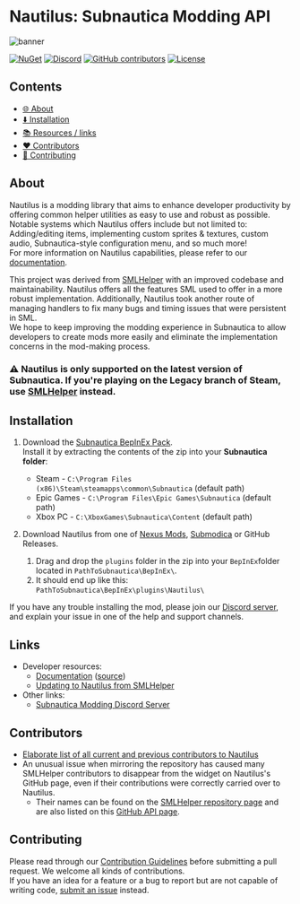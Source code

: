# Nautilus: Subnautica Modding API

![banner](https://user-images.githubusercontent.com/71298690/233505405-e89fbc70-31c9-45a2-bb31-64e1f498d4a7.png)

[![NuGet](https://img.shields.io/nuget/vpre/Subnautica.Nautilus)](https://www.nuget.org/packages/Subnautica.Nautilus)
[![Discord](https://img.shields.io/discord/324207629784186882?logo=discord&logoColor=white)](https://discord.gg/UpWuWwq)
[![GitHub contributors](https://img.shields.io/github/contributors/SubnauticaModding/Nautilus?style=flat-square)](https://github.com/SubnauticaModding/Nautilus/graphs/contributors)
[![License](https://img.shields.io/github/license/SubnauticaModding/Nautilus?style=flat-square)](https://github.com/SubnauticaModding/Nautilus/blob/master/LICENSE.md)

## Contents
- [🌐 About](#about)
- [⬇️ Installation](#installation)
- [📚 Resources / links](#links)
- [❤️ Contributors](#contributors)
- [🤝 Contributing](#contributing)

## About

Nautilus is a modding library that aims to enhance developer productivity by offering common helper utilities as easy to use and robust as possible.
Notable systems which Nautilus offers include but not limited to: Adding/editing items, implementing custom sprites & textures, custom audio, Subnautica-style configuration menu, and so much more!  
For more information on Nautilus capabilities, please refer to our [documentation](https://subnauticamodding.github.io/Nautilus).  

This project was derived from [SMLHelper](https://github.com/SubnauticaModding/SMLHelper) with an improved codebase and maintainability. Nautilus offers all the features SML used to offer in a more robust implementation.
Additionally, Nautilus took another route of managing handlers to fix many bugs and timing issues that were persistent in SML.  
We hope to keep improving the modding experience in Subnautica to allow developers to create mods more easily and eliminate the implementation concerns in the mod-making process.

### ⚠️ Nautilus is only supported on the latest version of Subnautica. If you're playing on the Legacy branch of Steam, use [SMLHelper](https://github.com/SubnauticaModding/SMLHelper) instead.

## Installation
1. Download the [Subnautica BepInEx Pack](https://www.nexusmods.com/subnautica/mods/1108).  
   Install it by extracting the contents of the zip into your <b>Subnautica folder</b>:
   - Steam - `C:\Program Files (x86)\Steam\steamapps\common\Subnautica` (default path)
   - Epic Games - `C:\Program Files\Epic Games\Subnautica` (default path)
   - Xbox  PC - `C:\XboxGames\Subnautica\Content` (default path)
   
2. Download Nautilus from one of [Nexus Mods](https://www.youtube.com/watch?v=dQw4w9WgXcQ), [Submodica](https://www.youtube.com/watch?v=dQw4w9WgXcQ) or GitHub Releases.
   1. Drag and drop the `plugins` folder in the zip into your `BepInEx`folder located in `PathToSubnautica\BepInEx\`.
   2. It should end up like this: `PathToSubnautica\BepInEx\plugins\Nautilus\`

If you have any trouble installing the mod, please join our [Discord server](https://discord.gg/UpWuWwq), and explain your issue in one of the help and support channels.

## Links
* Developer resources:
  * [Documentation](https://subnauticamodding.github.io/Nautilus) ([source](https://github.com/SubnauticaModding/Nautilus/tree/docs/Nautilus/Documentation))
  * [Updating to Nautilus from SMLHelper](https://subnauticamodding.github.io/Nautilus/guides/sml2-to-nautilus.html)
* Other links:
  * [Subnautica Modding Discord Server](https://discord.gg/UpWuWwq)

## Contributors
* [Elaborate list of all current and previous contributors to Nautilus](https://github.com/SubnauticaModding/Nautilus/blob/authors-list/AUTHORS.md)
* An unusual issue when mirroring the repository has caused many SMLHelper contributors to disappear from the widget on Nautilus's GitHub page, even if their contributions were correctly carried over to Nautilus.
  * Their names can be found on the [SMLHelper repository page](https://github.com/SubnauticaModding/SMLHelper) and are also listed on this [GitHub API page](https://api.github.com/repos/SubnauticaModding/Nautilus/contributors).

## Contributing
Please read through our [Contribution Guidelines](CONTRIBUTING.md) before submitting a pull request. We welcome all kinds of contributions.  
If you have an idea for a feature or a bug to report but are not capable of writing code, [submit an issue](https://github.com/SubnauticaModding/Nautilus/issues/new) instead.
